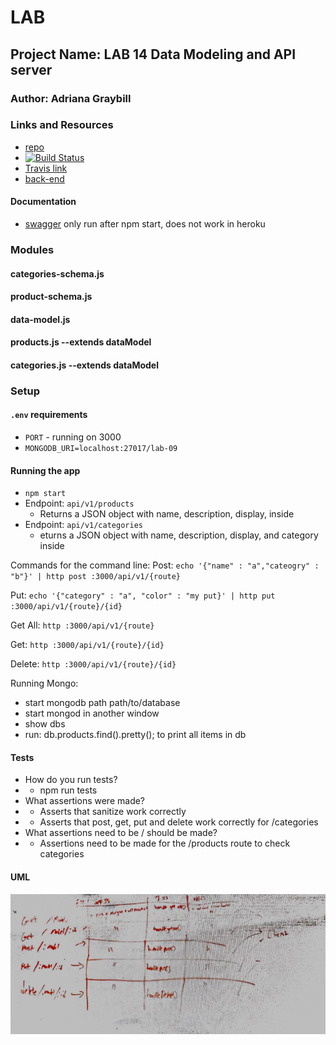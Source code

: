 # LAB

## Project Name: LAB 14 Data Modeling and API server

### Author: Adriana Graybill

### Links and Resources
* [repo](https://github.com/adriana-401-advanced-javascript/lab-09/pull/3)
* [![Build Status](https://travis-ci.com/adriana-401-advanced-javascript/lab-09.svg?branch=master)](https://travis-ci.com/adriana-401-advanced-javascript/lab-09)
* [Travis link](https://travis-ci.com/adriana-401-advanced-javascript/lab-09)
* [back-end](https://lab-09-401.herokuapp.com/)

#### Documentation
* [swagger](https://localhost:/3333/api-docs) only run after npm start, does not work in heroku

### Modules
#### categories-schema.js
#### product-schema.js
#### data-model.js
#### products.js --extends dataModel
#### categories.js --extends dataModel

### Setup
#### `.env` requirements
* `PORT` - running on 3000
* `MONGODB_URI=localhost:27017/lab-09`

#### Running the app
* `npm start`
* Endpoint:  `api/v1/products` 
  * Returns a JSON object with name, description, display, inside
* Endpoint: `api/v1/categories`
  * eturns a JSON object with name, description, display, and category inside

Commands for the command line: 
Post: `echo '{"name" : "a","cateogry" : "b"}' | http post :3000/api/v1/{route}`

Put: `echo '{"category" : "a", "color" : "my put}' | http put :3000/api/v1/{route}/{id}`

Get All: `http :3000/api/v1/{route}`

Get: `http :3000/api/v1/{route}/{id}`

Delete: `http :3000/api/v1/{route}/{id}`

Running Mongo:
* start mongodb path path/to/database
* start mongod in another window
* show dbs
* run: db.products.find().pretty(); to print all items in db

#### Tests
* How do you run tests? 
* * npm run tests
* What assertions were made?
* * Asserts that sanitize work correctly
* * Asserts that post, get, put and delete work correctly for /categories
* What assertions need to be / should be made?
* * Assertions need to be made for the /products route to check categories 

#### UML
![Whiteboard](./assets/lab-09.jpg)
